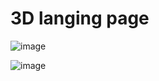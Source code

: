 # 3D langing page 

![image](https://github.com/mohammed-reda-elakhal/3d-langing01/assets/117114078/48a31a47-1045-403f-875f-0aed8c3b100f)

![image](https://github.com/mohammed-reda-elakhal/3d-langing01/assets/117114078/5e9f6970-4579-4337-9956-83245bc1db95)
